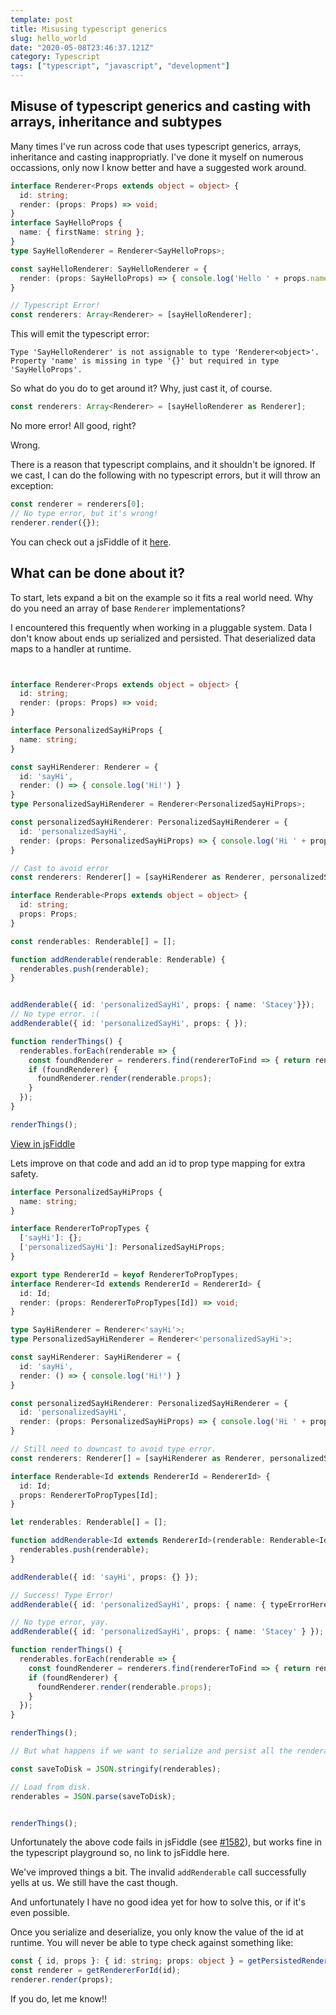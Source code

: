 ```yaml
---
template: post
title: Misusing typescript generics
slug: hello_world
date: "2020-05-08T23:46:37.121Z"
category: Typescript
tags: ["typescript", "javascript", "development"]
---
```


## Misuse of typescript generics and casting with arrays, inheritance and subtypes

Many times I've run across code that uses typescript generics, arrays, inheritance and casting 
inappropriatly. I've done it myself on numerous occassions, only now I know better and have a
suggested work around.

```ts
interface Renderer<Props extends object = object> {
  id: string;
  render: (props: Props) => void;
}
interface SayHelloProps {
  name: { firstName: string };
}
type SayHelloRenderer = Renderer<SayHelloProps>;

const sayHelloRenderer: SayHelloRenderer = {
  render: (props: SayHelloProps) => { console.log('Hello ' + props.name.firstName) }
}

// Typescript Error!
const renderers: Array<Renderer> = [sayHelloRenderer];
```

This will emit the typescript error:

```
Type 'SayHelloRenderer' is not assignable to type 'Renderer<object>'.
Property 'name' is missing in type '{}' but required in type 'SayHelloProps'.
```

So what do you do to get around it? Why, just cast it, of course.

```ts
const renderers: Array<Renderer> = [sayHelloRenderer as Renderer];
```

No more error!  All good, right? 

Wrong.

There is a reason that typescript complains, and it shouldn't be ignored.  If we cast, I can do
the following with no typescript errors, but it will throw an exception:

```ts
const renderer = renderers[0];
// No type error, but it's wrong! 
renderer.render({});
```

You can check out a jsFiddle of it <a href="https://jsfiddle.net/tmv01o2k/">here</a>.

## What can be done about it?

To start, lets expand a bit on the example so it fits a real world need. Why do you need an array 
of base `Renderer` implementations?

I encountered this frequently when working in a pluggable system. Data I don't know about ends up serialized and
persisted. That deserialized data maps to a handler at runtime.

```ts


interface Renderer<Props extends object = object> {
  id: string;
  render: (props: Props) => void;
}

interface PersonalizedSayHiProps {
  name: string;
}

const sayHiRenderer: Renderer = {
  id: 'sayHi',
  render: () => { console.log('Hi!') }
}
type PersonalizedSayHiRenderer = Renderer<PersonalizedSayHiProps>;

const personalizedSayHiRenderer: PersonalizedSayHiRenderer = {
  id: 'personalizedSayHi',
  render: (props: PersonalizedSayHiProps) => { console.log('Hi ' + props.name + '!') }
}

// Cast to avoid error
const renderers: Renderer[] = [sayHiRenderer as Renderer, personalizedSayHiRenderer as Renderer];

interface Renderable<Props extends object = object> {
  id: string;
  props: Props;
}

const renderables: Renderable[] = [];

function addRenderable(renderable: Renderable) {
  renderables.push(renderable);
}


addRenderable({ id: 'personalizedSayHi', props: { name: 'Stacey'}});
// No type error. :(
addRenderable({ id: 'personalizedSayHi', props: { });

function renderThings() {
  renderables.forEach(renderable => {
    const foundRenderer = renderers.find(rendererToFind => { return rendererToFind.id === renderable.id });
    if (foundRenderer) {
      foundRenderer.render(renderable.props);
    }
  });
}

renderThings();
```
<a href="https://jsfiddle.net/staceyg/br8sh7Lo/1/">View in jsFiddle</a>

Lets improve on that code and add an id to prop type mapping for extra safety.

```ts
interface PersonalizedSayHiProps {
  name: string;
}

interface RendererToPropTypes {
  ['sayHi']: {};
  ['personalizedSayHi']: PersonalizedSayHiProps;
}

export type RendererId = keyof RendererToPropTypes;
interface Renderer<Id extends RendererId = RendererId> {
  id: Id;
  render: (props: RendererToPropTypes[Id]) => void;
}

type SayHiRenderer = Renderer<'sayHi'>;
type PersonalizedSayHiRenderer = Renderer<'personalizedSayHi'>;

const sayHiRenderer: SayHiRenderer = {
  id: 'sayHi',
  render: () => { console.log('Hi!') }
}

const personalizedSayHiRenderer: PersonalizedSayHiRenderer = {
  id: 'personalizedSayHi',
  render: (props: PersonalizedSayHiProps) => { console.log('Hi ' + props.name + '!') }
}

// Still need to downcast to avoid type error.
const renderers: Renderer[] = [sayHiRenderer as Renderer, personalizedSayHiRenderer as Renderer];

interface Renderable<Id extends RendererId = RendererId> {
  id: Id;
  props: RendererToPropTypes[Id];
}

let renderables: Renderable[] = [];

function addRenderable<Id extends RendererId>(renderable: Renderable<Id>) {
  renderables.push(renderable);
}

addRenderable({ id: 'sayHi', props: {} });

// Success! Type Error!
addRenderable({ id: 'personalizedSayHi', props: { name: { typeErrorHere: 'boo' } } });

// No type error, yay.
addRenderable({ id: 'personalizedSayHi', props: { name: 'Stacey' } });

function renderThings() {
  renderables.forEach(renderable => {
    const foundRenderer = renderers.find(rendererToFind => { return rendererToFind.id === renderable.id });
    if (foundRenderer) {
      foundRenderer.render(renderable.props);
    }
  });
}

renderThings();

// But what happens if we want to serialize and persist all the renderables?

const saveToDisk = JSON.stringify(renderables);

// Load from disk.
renderables = JSON.parse(saveToDisk);


renderThings();
```

Unfortunately the above code fails in jsFiddle (see [#1582](https://github.com/jsfiddle/jsfiddle-issues/issues/1582)), but works fine in the typescript playground so, no link to jsFiddle here.

We've improved things a bit.  The invalid `addRenderable` call successfully yells at us. We still have the cast though.

And unfortunately I have no good idea yet for how to solve this, or if it's even possible.

Once you serialize and deserialize, you only know the value of the id at runtime. You will never be able to type check against
something like:

```ts
const { id, props }: { id: string; props: object } = getPersistedRenderable();
const renderer = getRendererForId(id);
renderer.render(props);
```

If you do, let me know!!
